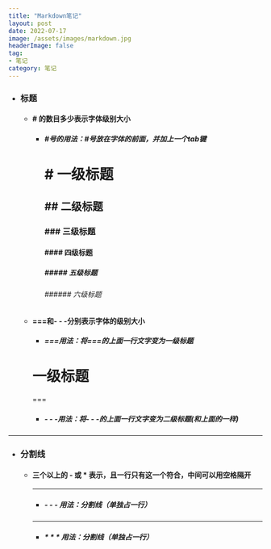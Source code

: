 ```yaml
---
title: "Markdown笔记"
layout: post
date: 2022-07-17
image: /assets/images/markdown.jpg
headerImage: false
tag:
- 笔记
category: 笔记
---
```


- ###	标题
	+ ####	# 的数目多少表示字体级别大小
		* ##### #号的用法：#号放在字体的前面，并加上一个tab键
			#	# 一级标题
			##	## 二级标题
			### ### 三级标题
			####	#### 四级标题
			#####	##### 五级标题
			######	###### 六级标题
	+ #### ===和- - -分别表示字体的级别大小
		* ##### ===用法：将===的上面一行文字变为一级标题
		一级标题
		===
		===
		* ##### - - -用法：将- - -的上面一行文字变为二级标题(和上面的一样)
- - - -
- ###	分割线
	+ ####	三个以上的 - 或 * 表示，且一行只有这一个符合，中间可以用空格隔开
		---
		* ##### - - - 用法：分割线（单独占一行）
		***
		* ##### * * * 用法：分割线（单独占一行）

		